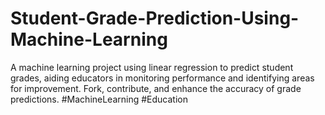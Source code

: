# Student-Grade-Prediction-Using-Machine-Learning
A machine learning project using linear regression to predict student grades, aiding educators in monitoring performance and identifying areas for improvement. Fork, contribute, and enhance the accuracy of grade predictions. #MachineLearning #Education
